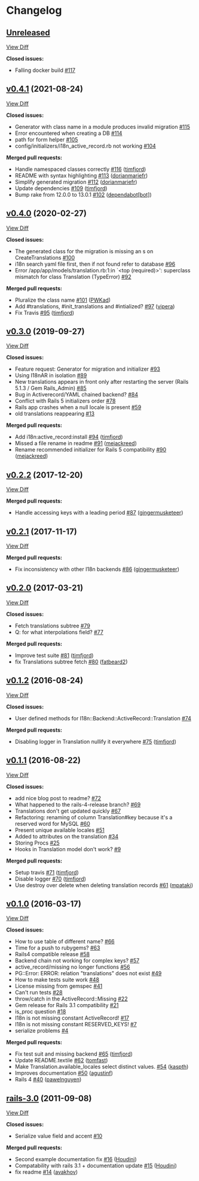 # Changelog

## [Unreleased](https://github.com/svenfuchs/i18n-active_record/tree/HEAD)

[View Diff](https://github.com/svenfuchs/i18n-active_record/compare/v0.4.1...HEAD)

**Closed issues:**

- Falling docker build [\#117](https://github.com/svenfuchs/i18n-active_record/issues/117)

## [v0.4.1](https://github.com/svenfuchs/i18n-active_record/tree/v0.4.1) (2021-08-24)

[View Diff](https://github.com/svenfuchs/i18n-active_record/compare/v0.4.0...v0.4.1)

**Closed issues:**

- Generator with class name in a module produces invalid migration [\#115](https://github.com/svenfuchs/i18n-active_record/issues/115)
- Error encountered when creating a DB [\#114](https://github.com/svenfuchs/i18n-active_record/issues/114)
- path for form helper [\#105](https://github.com/svenfuchs/i18n-active_record/issues/105)
- config/initializers/i18n\_active\_record.rb not working [\#104](https://github.com/svenfuchs/i18n-active_record/issues/104)

**Merged pull requests:**

- Handle namespaced classes correctly [\#116](https://github.com/svenfuchs/i18n-active_record/pull/116) ([timfjord](https://github.com/timfjord))
- README with syntax highlighting [\#113](https://github.com/svenfuchs/i18n-active_record/pull/113) ([dorianmariefr](https://github.com/dorianmariefr))
- Simplify generated migration [\#112](https://github.com/svenfuchs/i18n-active_record/pull/112) ([dorianmariefr](https://github.com/dorianmariefr))
- Update dependencies [\#109](https://github.com/svenfuchs/i18n-active_record/pull/109) ([timfjord](https://github.com/timfjord))
- Bump rake from 12.0.0 to 13.0.1 [\#102](https://github.com/svenfuchs/i18n-active_record/pull/102) ([dependabot[bot]](https://github.com/apps/dependabot))

## [v0.4.0](https://github.com/svenfuchs/i18n-active_record/tree/v0.4.0) (2020-02-27)

[View Diff](https://github.com/svenfuchs/i18n-active_record/compare/v0.3.0...v0.4.0)

**Closed issues:**

- The generated class for the migration is missing an s on CreateTranslations [\#100](https://github.com/svenfuchs/i18n-active_record/issues/100)
- i18n search yaml file first, then if not found refer to database [\#96](https://github.com/svenfuchs/i18n-active_record/issues/96)
- Error /app/app/models/translation.rb:1:in `\<top \(required\)\>': superclass mismatch for class Translation \(TypeError\) [\#92](https://github.com/svenfuchs/i18n-active_record/issues/92)

**Merged pull requests:**

- Pluralize the class name [\#101](https://github.com/svenfuchs/i18n-active_record/pull/101) ([PWKad](https://github.com/PWKad))
- Add \#translations, \#init\_translations and \#intialized? [\#97](https://github.com/svenfuchs/i18n-active_record/pull/97) ([vipera](https://github.com/vipera))
- Fix Travis [\#95](https://github.com/svenfuchs/i18n-active_record/pull/95) ([timfjord](https://github.com/timfjord))

## [v0.3.0](https://github.com/svenfuchs/i18n-active_record/tree/v0.3.0) (2019-09-27)

[View Diff](https://github.com/svenfuchs/i18n-active_record/compare/v0.2.2...v0.3.0)

**Closed issues:**

- Feature request: Generator for migration and initializer [\#93](https://github.com/svenfuchs/i18n-active_record/issues/93)
- Using I18nAR in isolation [\#89](https://github.com/svenfuchs/i18n-active_record/issues/89)
- New translations appears in front only after restarting the server \(Rails 5.1.3 / Gem Rails\_Admin\) [\#85](https://github.com/svenfuchs/i18n-active_record/issues/85)
- Bug in Activerecord/YAML chained backend? [\#84](https://github.com/svenfuchs/i18n-active_record/issues/84)
- Conflict with Rails 5 initializers order [\#78](https://github.com/svenfuchs/i18n-active_record/issues/78)
- Rails app crashes when a null locale is present [\#59](https://github.com/svenfuchs/i18n-active_record/issues/59)
- old translations reappearing [\#13](https://github.com/svenfuchs/i18n-active_record/issues/13)

**Merged pull requests:**

- Add i18n:active\_record:install [\#94](https://github.com/svenfuchs/i18n-active_record/pull/94) ([timfjord](https://github.com/timfjord))
- Missed a file rename in readme [\#91](https://github.com/svenfuchs/i18n-active_record/pull/91) ([mejackreed](https://github.com/mejackreed))
- Rename recommended initializer for Rails 5 compatibility [\#90](https://github.com/svenfuchs/i18n-active_record/pull/90) ([mejackreed](https://github.com/mejackreed))

## [v0.2.2](https://github.com/svenfuchs/i18n-active_record/tree/v0.2.2) (2017-12-20)

[View Diff](https://github.com/svenfuchs/i18n-active_record/compare/v0.2.1...v0.2.2)

**Merged pull requests:**

- Handle accessing keys with a leading period [\#87](https://github.com/svenfuchs/i18n-active_record/pull/87) ([gingermusketeer](https://github.com/gingermusketeer))

## [v0.2.1](https://github.com/svenfuchs/i18n-active_record/tree/v0.2.1) (2017-11-17)

[View Diff](https://github.com/svenfuchs/i18n-active_record/compare/v0.2.0...v0.2.1)

**Merged pull requests:**

- Fix inconsistency with other I18n backends [\#86](https://github.com/svenfuchs/i18n-active_record/pull/86) ([gingermusketeer](https://github.com/gingermusketeer))

## [v0.2.0](https://github.com/svenfuchs/i18n-active_record/tree/v0.2.0) (2017-03-21)

[View Diff](https://github.com/svenfuchs/i18n-active_record/compare/v0.1.2...v0.2.0)

**Closed issues:**

- Fetch translations subtree [\#79](https://github.com/svenfuchs/i18n-active_record/issues/79)
- Q: for what interpolations field? [\#77](https://github.com/svenfuchs/i18n-active_record/issues/77)

**Merged pull requests:**

- Improve test suite [\#81](https://github.com/svenfuchs/i18n-active_record/pull/81) ([timfjord](https://github.com/timfjord))
- fix Translations subtree fetch [\#80](https://github.com/svenfuchs/i18n-active_record/pull/80) ([fatbeard2](https://github.com/fatbeard2))

## [v0.1.2](https://github.com/svenfuchs/i18n-active_record/tree/v0.1.2) (2016-08-24)

[View Diff](https://github.com/svenfuchs/i18n-active_record/compare/v0.1.1...v0.1.2)

**Closed issues:**

- User defined methods for I18n::Backend::ActiveRecord::Translation [\#74](https://github.com/svenfuchs/i18n-active_record/issues/74)

**Merged pull requests:**

- Disabling logger in Translation nullify it everywhere [\#75](https://github.com/svenfuchs/i18n-active_record/pull/75) ([timfjord](https://github.com/timfjord))

## [v0.1.1](https://github.com/svenfuchs/i18n-active_record/tree/v0.1.1) (2016-08-22)

[View Diff](https://github.com/svenfuchs/i18n-active_record/compare/v0.1.0...v0.1.1)

**Closed issues:**

- add nice blog post to readme? [\#72](https://github.com/svenfuchs/i18n-active_record/issues/72)
- What happened to the rails-4-release branch? [\#69](https://github.com/svenfuchs/i18n-active_record/issues/69)
- Translations don't get updated quickly [\#67](https://github.com/svenfuchs/i18n-active_record/issues/67)
- Refactoring: renaming of column Translation\#key because it's a reserved word for MySQL [\#60](https://github.com/svenfuchs/i18n-active_record/issues/60)
- Present unique available locales [\#51](https://github.com/svenfuchs/i18n-active_record/issues/51)
- Added to attributes on the translation [\#34](https://github.com/svenfuchs/i18n-active_record/issues/34)
- Storing Procs [\#25](https://github.com/svenfuchs/i18n-active_record/issues/25)
- Hooks in Translation model don't work? [\#9](https://github.com/svenfuchs/i18n-active_record/issues/9)

**Merged pull requests:**

- Setup travis [\#71](https://github.com/svenfuchs/i18n-active_record/pull/71) ([timfjord](https://github.com/timfjord))
- Disable logger [\#70](https://github.com/svenfuchs/i18n-active_record/pull/70) ([timfjord](https://github.com/timfjord))
- Use destroy over delete when deleting translation records [\#61](https://github.com/svenfuchs/i18n-active_record/pull/61) ([mpataki](https://github.com/mpataki))

## [v0.1.0](https://github.com/svenfuchs/i18n-active_record/tree/v0.1.0) (2016-03-17)

[View Diff](https://github.com/svenfuchs/i18n-active_record/compare/rails-3.0...v0.1.0)

**Closed issues:**

- How to use table of different name? [\#66](https://github.com/svenfuchs/i18n-active_record/issues/66)
- Time for a push to rubygems? [\#63](https://github.com/svenfuchs/i18n-active_record/issues/63)
- Rails4 compatible release [\#58](https://github.com/svenfuchs/i18n-active_record/issues/58)
- Backend chain not working for complex keys? [\#57](https://github.com/svenfuchs/i18n-active_record/issues/57)
- active\_record/missing no longer functions [\#56](https://github.com/svenfuchs/i18n-active_record/issues/56)
- PG::Error: ERROR:  relation "translations" does not exist [\#49](https://github.com/svenfuchs/i18n-active_record/issues/49)
- How to make tests suite work [\#48](https://github.com/svenfuchs/i18n-active_record/issues/48)
- License missing from gemspec [\#41](https://github.com/svenfuchs/i18n-active_record/issues/41)
- Can't run tests [\#28](https://github.com/svenfuchs/i18n-active_record/issues/28)
- throw/catch in the ActiveRecord::Missing [\#22](https://github.com/svenfuchs/i18n-active_record/issues/22)
- Gem release for Rails 3.1 compatibility [\#21](https://github.com/svenfuchs/i18n-active_record/issues/21)
- is\_proc question [\#18](https://github.com/svenfuchs/i18n-active_record/issues/18)
- I18n is not missing constant ActiveRecord! [\#17](https://github.com/svenfuchs/i18n-active_record/issues/17)
- I18n is not missing constant RESERVED\_KEYS! [\#7](https://github.com/svenfuchs/i18n-active_record/issues/7)
- serialize problems [\#4](https://github.com/svenfuchs/i18n-active_record/issues/4)

**Merged pull requests:**

- Fix test suit and missing backend [\#65](https://github.com/svenfuchs/i18n-active_record/pull/65) ([timfjord](https://github.com/timfjord))
- Update README.textile [\#62](https://github.com/svenfuchs/i18n-active_record/pull/62) ([tomfast](https://github.com/tomfast))
- Make Translation.available\_locales select distinct values. [\#54](https://github.com/svenfuchs/i18n-active_record/pull/54) ([kaspth](https://github.com/kaspth))
- Improves documentation [\#50](https://github.com/svenfuchs/i18n-active_record/pull/50) ([agustinf](https://github.com/agustinf))
- Rails 4 [\#40](https://github.com/svenfuchs/i18n-active_record/pull/40) ([pawelnguyen](https://github.com/pawelnguyen))

## [rails-3.0](https://github.com/svenfuchs/i18n-active_record/tree/rails-3.0) (2011-09-08)

[View Diff](https://github.com/svenfuchs/i18n-active_record/compare/0482a489a1f66bce5bf9b33237105055da47b8e9...rails-3.0)

**Closed issues:**

- Serialize value field and accent [\#10](https://github.com/svenfuchs/i18n-active_record/issues/10)

**Merged pull requests:**

- Second example documentation fix [\#16](https://github.com/svenfuchs/i18n-active_record/pull/16) ([Houdini](https://github.com/Houdini))
- Compatability with rails 3.1 + documentation update [\#15](https://github.com/svenfuchs/i18n-active_record/pull/15) ([Houdini](https://github.com/Houdini))
- fix readme [\#14](https://github.com/svenfuchs/i18n-active_record/pull/14) ([avakhov](https://github.com/avakhov))
